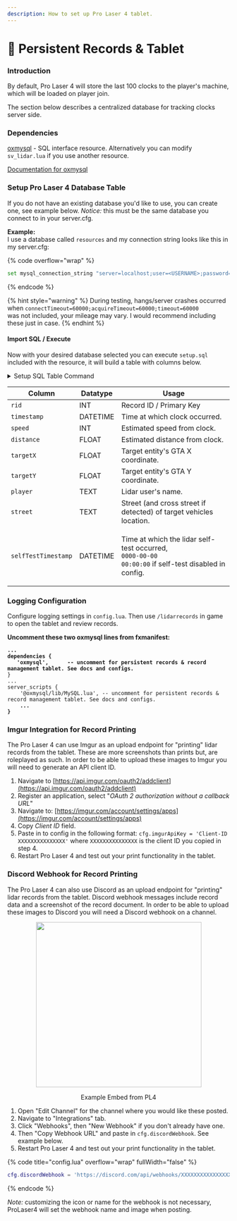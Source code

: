 ```yaml
---
description: How to set up Pro Laser 4 tablet.
---
```


# 💾 Persistent Records & Tablet

### Introduction

By default, Pro Laser 4 will store the last 100 clocks to the player's machine, which will be loaded on player join.&#x20;

The section below describes a centralized database for tracking clocks server side.&#x20;

### Dependencies

[oxmysql](https://github.com/overextended/oxmysql/) - SQL interface resource. Alternatively you can modify `sv_lidar.lua` if you use another resource.

[Documentation for oxmysql](https://overextended.github.io/docs/oxmysql/)

### Setup Pro Laser 4 Database Table

If you do not have an existing database you'd like to use, you can create one, see example below. _Notice:_ this must be the same database you connect to in your server.cfg.

**Example:** \
I use a database called `resources` and my connection string looks like this in my server.cfg:&#x20;

{% code overflow="wrap" %}
```bash
set mysql_connection_string "server=localhost;user=<USERNAME>;password=<PASSWORD>;database=resources;charset=utf8mb4;connectTimeout=60000;acquireTimeout=60000;timeout=60000
```
{% endcode %}

{% hint style="warning" %}
During testing, hangs/server crashes occurred when `connectTimeout=60000;acquireTimeout=60000;timeout=60000`\
was not included, your mileage may vary. I would recommend including these just in case.
{% endhint %}

#### Import SQL / Execute&#x20;

Now with your desired database selected you can execute `setup.sql` included with the resource, it will build a table with columns below.

<details>

<summary>Setup SQL Table Command</summary>

```sql
CREATE TABLE `prolaser4` (
	`rid` INT(11) NOT NULL AUTO_INCREMENT,
	`timestamp` DATETIME NOT NULL,
	`speed` INT(11) NOT NULL DEFAULT '0',
	`distance` FLOAT NOT NULL DEFAULT '0',
	`targetX` FLOAT NOT NULL DEFAULT '0',
	`targetY` FLOAT NOT NULL DEFAULT '0',
	`player` TEXT NOT NULL COLLATE 'latin1_swedish_ci',
	`street` TEXT NOT NULL COLLATE 'latin1_swedish_ci',
	`selfTestTimestamp` DATETIME NOT NULL,
	PRIMARY KEY (`rid`) USING BTREE
)
COLLATE='latin1_swedish_ci'
ENGINE=InnoDB
AUTO_INCREMENT=1;
```

</details>

| Column              | Datatype | Usage                                                                                                                   |
| ------------------- | -------- | ----------------------------------------------------------------------------------------------------------------------- |
| `rid`               | INT      | Record ID / Primary Key                                                                                                 |
| `timestamp`         | DATETIME | Time at which clock occurred.                                                                                           |
| `speed`             | INT      | Estimated speed from clock.                                                                                             |
| `distance`          | FLOAT    | Estimated distance from clock.                                                                                          |
| `targetX`           | FLOAT    | Target entity's GTA X coordinate.                                                                                       |
| `targetY`           | FLOAT    | Target entity's GTA Y coordinate.                                                                                       |
| `player`            | TEXT     | Lidar user's name.                                                                                                      |
| `street`            | TEXT     | Street (and cross street if detected) of target vehicles location.                                                      |
| `selfTestTimestamp` | DATETIME | <p>Time at which the lidar self-test occurred,<br><code>0000-00-00 00:00:00</code> if self-test disabled in config.</p> |

### Logging Configuration

Configure logging settings in `config.lua`. Then use `/lidarrecords` in game to open the tablet and review records.

**Uncomment these two oxmysql lines from fxmanifest:**

<pre class="language-lua"><code class="lang-lua"><strong>...
</strong><strong>dependencies {
</strong><strong>	'oxmysql',		-- uncomment for persistent records &#x26; record management tablet. See docs and configs.
</strong>}
...
server_scripts {
	'@oxmysql/lib/MySQL.lua', -- uncomment for persistent records &#x26; record management tablet. See docs and configs.
<strong>	...
</strong><strong>}
</strong></code></pre>

### Imgur Integration for Record Printing

The Pro Laser 4 can use Imgur as an upload endpoint for "printing" lidar records from the tablet. These are more screenshots than prints but, are roleplayed as such. In order to be able to upload these images to Imgur you will need to generate an API client ID.

1. Navigate to [https://api.imgur.com/oauth2/addclient](https://api.imgur.com/oauth2/addclient)
2. Register an application, select "_OAuth 2 authorization without a callback URL_"
3. Navigate to: [https://imgur.com/account/settings/apps](https://imgur.com/account/settings/apps)
4. Copy _Client ID_ field.
5. Paste in to config in the following format: `cfg.imgurApiKey = 'Client-ID XXXXXXXXXXXXXXX'` where `XXXXXXXXXXXXXXX` is the client ID you copied in step 4.
6. Restart Pro Laser 4 and test out your print functionality in the tablet.

### Discord Webhook for Record Printing

The Pro Laser 4 can also use Discord as an upload endpoint for "printing" lidar records from the tablet. Discord webhook messages include record data and a screenshot of the record document. In order to be able to upload these images to Discord you will need a Discord webhook on a channel.

<div align="center">

<figure><img src="https://i.imgur.com/LdYqlaE.png" alt="" width="375"><figcaption><p>Example Embed from PL4</p></figcaption></figure>

</div>

1. Open "Edit Channel" for the channel where you would like these posted.
2. Navigate to "Integrations" tab.
3. Click "Webhooks", then "New Webhook" if you don't already have one.
4. Then "Copy Webhook URL" and paste in `cfg.discordWebhook`. See example below.
5. Restart Pro Laser 4 and test out your print functionality in the tablet.

{% code title="config.lua" overflow="wrap" fullWidth="false" %}
```lua
cfg.discordWebhook = 'https://discord.com/api/webhooks/XXXXXXXXXXXXXXXXXXX/YYYYYYYYYYYYYYYYYYYYYYYYYYYYYYYYYYYYYYYYYYYYYYYYYYYYYYYYYYYYYYYYYYYY'
```
{% endcode %}

_Note:_ customizing the icon or name for the webhook is not necessary, ProLaser4 will set the webhook name and image when posting.

